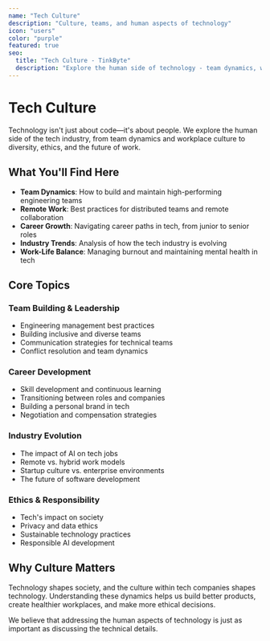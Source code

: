 ```yaml
---
name: "Tech Culture"
description: "Culture, teams, and human aspects of technology"
icon: "users"
color: "purple"
featured: true
seo:
  title: "Tech Culture - TinkByte"
  description: "Explore the human side of technology - team dynamics, workplace culture, and industry trends"
---
```


# Tech Culture

Technology isn't just about code—it's about people. We explore the human side of the tech industry, from team dynamics and workplace culture to diversity, ethics, and the future of work.

## What You'll Find Here

- **Team Dynamics**: How to build and maintain high-performing engineering teams
- **Remote Work**: Best practices for distributed teams and remote collaboration
- **Career Growth**: Navigating career paths in tech, from junior to senior roles
- **Industry Trends**: Analysis of how the tech industry is evolving
- **Work-Life Balance**: Managing burnout and maintaining mental health in tech

## Core Topics

### **Team Building & Leadership**
- Engineering management best practices
- Building inclusive and diverse teams
- Communication strategies for technical teams
- Conflict resolution and team dynamics

### **Career Development**
- Skill development and continuous learning
- Transitioning between roles and companies
- Building a personal brand in tech
- Negotiation and compensation strategies

### **Industry Evolution**
- The impact of AI on tech jobs
- Remote vs. hybrid work models
- Startup culture vs. enterprise environments
- The future of software development

### **Ethics & Responsibility**
- Tech's impact on society
- Privacy and data ethics
- Sustainable technology practices
- Responsible AI development

## Why Culture Matters

Technology shapes society, and the culture within tech companies shapes technology. Understanding these dynamics helps us build better products, create healthier workplaces, and make more ethical decisions.

We believe that addressing the human aspects of technology is just as important as discussing the technical details.